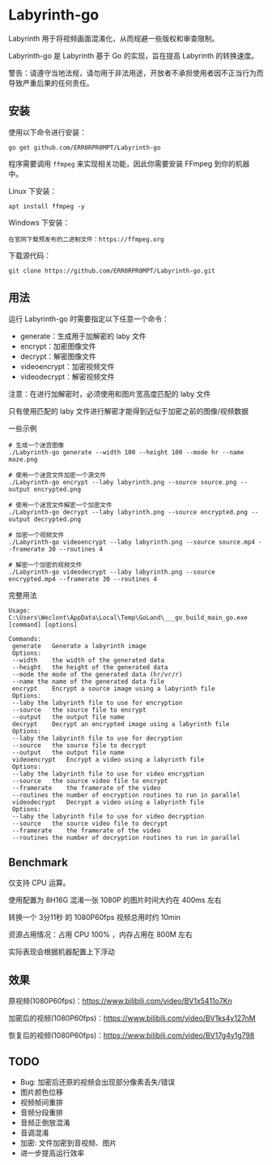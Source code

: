 # Labyrinth-go

Labyrinth 用于将视频画面混淆化，从而规避一些版权和审查限制。

Labyrinth-go 是 Labyrinth 基于 Go 的实现，旨在提高 Labyrinth 的转换速度。

警告：请遵守当地法规，请勿用于非法用途，开放者不承担使用者因不正当行为而导致严重后果的任何责任。

## 安装

使用以下命令进行安装：

`go get github.com/ERR0RPR0MPT/Labyrinth-go`

程序需要调用 `ffmpeg` 来实现相关功能，因此你需要安装 FFmpeg 到你的机器中。

Linux 下安装：

`apt install ffmpeg -y`

Windows 下安装：

`在官网下载预发布的二进制文件：https://ffmpeg.org`

下载源代码：

`git clone https://github.com/ERR0RPR0MPT/Labyrinth-go.git`

## 用法

运行 Labyrinth-go 时需要指定以下任意一个命令：

- generate：生成用于加解密的 laby 文件
- encrypt：加密图像文件
- decrypt：解密图像文件
- videoencrypt：加密视频文件
- videodecrypt：解密视频文件

注意：在进行加解密时，必须使用和图片宽高度匹配的 laby 文件

只有使用匹配的 laby 文件进行解密才能得到近似于加密之前的图像/视频数据

一些示例
```shell
# 生成一个迷宫图像
./Labyrinth-go generate --width 100 --height 100 --mode hr --name maze.png

# 使用一个迷宫文件加密一个源文件
./Labyrinth-go encrypt --laby labyrinth.png --source source.png --output encrypted.png

# 使用一个迷宫文件解密一个加密文件
./Labyrinth-go decrypt --laby labyrinth.png --source encrypted.png --output decrypted.png

# 加密一个视频文件
./Labyrinth-go videoencrypt --laby labyrinth.png --source source.mp4 --framerate 30 --routines 4

# 解密一个加密的视频文件
./Labyrinth-go videodecrypt --laby labyrinth.png --source encrypted.mp4 --framerate 30 --routines 4
```

完整用法

```shell
Usage: C:\Users\Weclont\AppData\Local\Temp\GoLand\___go_build_main_go.exe [command] [options]

Commands:
 generate	Generate a labyrinth image
 Options:
 --width	the width of the generated data
 --height	the height of the generated data
 --mode	the mode of the generated data (hr/vr/r)
 --name	the name of the generated data file
 encrypt	Encrypt a source image using a labyrinth file
 Options:
 --laby	the labyrinth file to use for encryption
 --source	the source file to encrypt
 --output	the output file name
 decrypt	Decrypt an encrypted image using a labyrinth file
 Options:
 --laby	the labyrinth file to use for decryption
 --source	the source file to decrypt
 --output	the output file name
 videoencrypt	Encrypt a video using a labyrinth file
 Options:
 --laby	the labyrinth file to use for video encryption
 --source	the source video file to encrypt
 --framerate	the framerate of the video
 --routines	the number of encryption routines to run in parallel
 videodecrypt	Decrypt a video using a labyrinth file
 Options:
 --laby	the labyrinth file to use for video decryption
 --source	the source video file to decrypt
 --framerate	the framerate of the video
 --routines	the number of decryption routines to run in parallel
```

## Benchmark

仅支持 CPU 运算。

使用配置为 8H16G 混淆一张 1080P 的图片时间大约在 400ms 左右

转换一个 3分11秒 的 1080P60fps 视频总用时约 10min

资源占用情况：占用 CPU 100% ，内存占用在 800M 左右

实际表现会根据机器配置上下浮动

## 效果

原视频(1080P60fps)：https://www.bilibili.com/video/BV1x5411o7Kn

加密后的视频(1080P60fps)：https://www.bilibili.com/video/BV1ks4y127nM

恢复后的视频(1080P60fps)：https://www.bilibili.com/video/BV17g4y1g798

## TODO

- Bug: 加密后还原的视频会出现部分像素丢失/错误
- 图片颜色位移
- 视频帧间重排
- 音频分段重排
- 音频正倒放混淆
- 音调混淆
- 加密: 文件加密到音视频、图片
- 进一步提高运行效率
